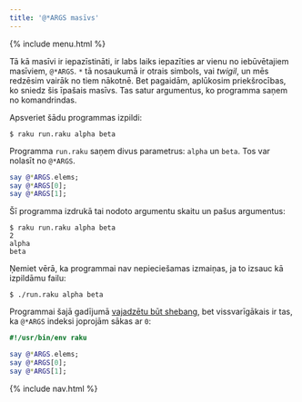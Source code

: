 ```yaml
---
title: '@*ARGS masīvs'
---
```


{% include menu.html %}

Tā kā masīvi ir iepazīstināti, ir labs laiks iepazīties ar vienu no iebūvētajiem masīviem, `@*ARGS`. `*` tā nosaukumā ir otrais simbols, vai _twigil_, un mēs redzēsim vairāk no tiem nākotnē. Bet pagaidām, aplūkosim priekšrocības, ko sniedz šis īpašais masīvs. Tas satur argumentus, ko programma saņem no komandrindas.

Apsveriet šādu programmas izpildi:

```console
$ raku run.raku alpha beta
```

Programma `run.raku` saņem divus parametrus: `alpha` un `beta`. Tos var nolasīt no `@*ARGS`.

```raku
say @*ARGS.elems;
say @*ARGS[0];
say @*ARGS[1];
```

Šī programma izdrukā tai nodoto argumentu skaitu un pašus argumentus:

```console
$ raku run.raku alpha beta
2
alpha
beta
```

Ņemiet vērā, ka programmai nav nepieciešamas izmaiņas, ja to izsauc kā izpildāmu failu:

```console
$ ./run.raku alpha beta
```

Programmai šajā gadījumā [vajadzētu būt shebang](/lv/essentials/running-programs/from-command-line), bet vissvarīgākais ir tas, ka `@*ARGS` indeksi joprojām sākas ar `0`:

```raku
#!/usr/bin/env raku

say @*ARGS.elems;
say @*ARGS[0];
say @*ARGS[1];
```

{% include nav.html %}